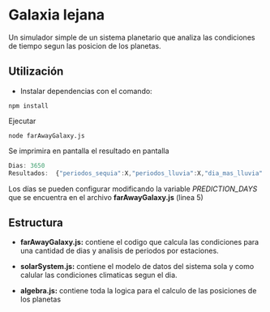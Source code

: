 # Galaxia lejana

Un simulador simple de un sistema planetario que analiza las condiciones de tiempo segun las posicion de los planetas.


## Utilización

 * Instalar dependencias con el comando:
```
npm install
```

Ejecutar  
```
node farAwayGalaxy.js
```

Se imprimira en pantalla el resultado en pantalla
``` javascript
Dias: 3650
Resultados:  {"periodos_sequia":X,"periodos_lluvia":X,"dia_mas_lluvia":X,"periodos_optimos":X}
```

Los días se pueden configurar modificando la variable *PREDICTION_DAYS* que se encuentra en el archivo **farAwayGalaxy.js** (linea 5)

## Estructura

* **farAwayGalaxy.js:** contiene el codigo que calcula las condiciones para una cantidad de dias y analisis de periodos por estaciones.

* **solarSystem.js:** contiene el modelo de datos del sistema sola y como calular las condiciones climaticas segun el dia.

* **algebra.js:** contiene toda la logica para el calculo de las posiciones de los planetas


